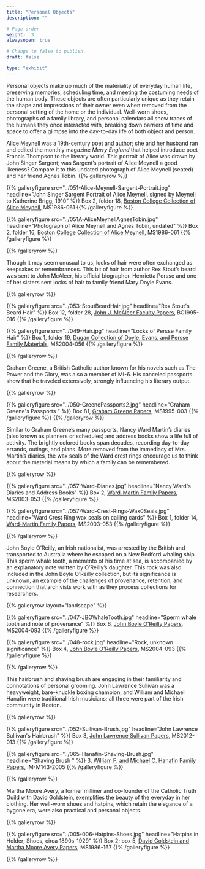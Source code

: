 ```yaml
---
title: "Personal Objects"
description: ""

# Page order
weight:  3
alwaysopen: true

# Change to false to publish.
draft: false

type: "exhibit"
---
```

Personal objects make up much of the materiality of everyday human life, preserving memories, scheduling time, and meeting the costuming needs of the human body. These objects are often particularly unique as they retain the shape and impressions of their owner even when removed from the personal setting of the home or the individual. Well-worn shoes, photographs of a family library, and personal calendars all show traces of the humans they once interacted with, breaking down barriers of time and space to offer a glimpse into the day-to-day life of both object and person.

Alice Meynell was a 19th-century poet and author; she and her husband ran and edited the monthly magazine *Merry England* that helped introduce poet Francis Thompson to the literary world. This portrait of Alice was drawn by John Singer Sargent; was Sargent’s portrait of Alice Meynell a good likeness? Compare it to this undated photograph of Alice Meynell (seated) and her friend Agnes Tobin.
{{% galleryrow %}}

{{% galleryfigure src="../051-Alice-Meynell-Sargent-Portrait.jpg" headline="John Singer Sargent Portrait of Alice Meynell, signed by Meynell to Katherine Brigg, 1910" %}}
Box 2, folder 18, [Boston College Collection of Alice Meynell](https://bc-primo.hosted.exlibrisgroup.com/permalink/f/l6ucgu/ALMA-BC21330996430001021), MS1986-061
{{% /galleryfigure %}}

{{% galleryfigure src="../051A-AliceMeynellAgnesTobin.jpg" headline="Photograph of Alice Meynell and Agnes Tobin, undated" %}}
Box 2, folder 16, [Boston College Collection of Alice Meynell](https://bc-primo.hosted.exlibrisgroup.com/permalink/f/l6ucgu/ALMA-BC21330996430001021), MS1986-061
{{% /galleryfigure %}}

{{% /galleryrow %}}

Though it may seem unusual to us, locks of hair were often exchanged as keepsakes or remembrances. This bit of hair from author Rex Stout’s beard was sent to John McAleer, his official biographer. Henrietta Persse and one of her sisters sent locks of hair to family friend Mary Doyle Evans.

{{% galleryrow %}}

{{% galleryfigure src="../053-StoutBeardHair.jpg" headline="Rex Stout's Beard Hair" %}}
Box 12, folder 28, [John J. McAleer Faculty Papers](https://bc-primo.hosted.exlibrisgroup.com/permalink/f/l6ucgu/ALMA-BC21349383200001021), BC1995-016
{{% /galleryfigure %}}

{{% galleryfigure src="../049-Hair.jpg" headline="Locks of Persse Family Hair" %}}
Box 1, folder 19, [Dugan Collection of Doyle, Evans, and Persse Family Materials]((https://bc-primo.hosted.exlibrisgroup.com/primo-explore/fulldisplay?docid=ALMA-BC21333225820001021&context=L&vid=bclib_new&search_scope=onesearch&tab=onesearch&lang=en_US)), MS2004-056
{{% /galleryfigure %}}

{{% /galleryrow %}}

Graham Greene, a British Catholic author known for his novels such as The Power and the Glory, was also a member of MI-6. His canceled passports show that he traveled extensively, strongly influencing his literary output.

{{% galleryrow %}}

{{% galleryfigure src="../050-GreenePassports2.jpg" headline="Graham Greene's Passports " %}}
Box 81, [Graham Greene Papers](https://bc-primo.hosted.exlibrisgroup.com/primo-explore/fulldisplay?docid=ALMA-BC21351254200001021&context=L&vid=bclib_new&search_scope=onesearch&tab=onesearch&lang=en_US), MS1995-003
{{% /galleryfigure %}}
{{% /galleryrow %}}


Similar to Graham Greene’s many passports, Nancy Ward Martin’s diaries (also known as planners or schedules) and address books show a life full of activity. The brightly colored books span decades, recording day-to-day errands, outings, and plans. More removed from the immediacy of Mrs. Martin’s diaries, the wax seals of the Ward crest rings encourage us to think about the material means by which a family can be remembered.

{{% galleryrow %}}

{{% galleryfigure src="../057-Ward-Diaries.jpg" headline="Nancy Ward's Diaries and Address Books" %}}
Box 2, [Ward-Martin Family Papers](https://bc-primo.hosted.exlibrisgroup.com/primo-explore/fulldisplay?docid=ALMA-BC21343900840001021&context=L&vid=bclib_new&search_scope=bcl&tab=bcl_only&lang=en_US), MS2003-053
{{% /galleryfigure %}}

{{% galleryfigure src="../057-Ward-Crest-Rings-Wax0Seals.jpg" headline="Ward Crest Ring wax seals on calling cards" %}}
Box 1, folder 14, [Ward-Martin Family Papers](https://bc-primo.hosted.exlibrisgroup.com/primo-explore/fulldisplay?docid=ALMA-BC21343900840001021&context=L&vid=bclib_new&search_scope=bcl&tab=bcl_only&lang=en_US), MS2003-053
{{% /galleryfigure %}}

{{% /galleryrow %}}

John Boyle O’Reilly, an Irish nationalist, was arrested by the British and transported to Australia where he escaped on a New Bedford whaling ship. This sperm whale tooth, a memento of his time at sea, is accompanied by an explanatory note written by O’Reilly’s daughter. This rock was also included in the John Boyle O’Reilly collection, but its significance is unknown, an example of the challenges of provenance, retention, and connection that archivists work with as they process collections for researchers.

{{% galleryrow layout="landscape" %}}

{{% galleryfigure src="../047-JBOWhaleTooth.jpg" headline="Sperm whale tooth and note of provenance" %}}
Box 6, [John Boyle O'Reilly Papers](https://bc-primo.hosted.exlibrisgroup.com/primo-explore/fulldisplay?docid=ALMA-BC21344683520001021&context=L&vid=bclib_new&search_scope=bcl&tab=bcl_only&lang=en_US), MS2004-093
{{% /galleryfigure %}}

{{% galleryfigure src="../048-rock.jpg" headline="Rock, unknown significance" %}}
Box 4, [John Boyle O'Reilly Papers](https://bc-primo.hosted.exlibrisgroup.com/primo-explore/fulldisplay?docid=ALMA-BC21344683520001021&context=L&vid=bclib_new&search_scope=bcl&tab=bcl_only&lang=en_US), MS2004-093
{{% /galleryfigure %}}

{{% /galleryrow %}}

This hairbrush and shaving brush are engaging in their familiarity and connotations of personal grooming. John Lawrence Sullivan was a heavyweight, bare-knuckle boxing champion, and William and Michael Hanafin were traditional Irish musicians; all three were part of the Irish community in Boston.

{{% galleryrow %}}

{{% galleryfigure src="../052-Sullivan-Brush.jpg" headline="John Lawrence Sullivan's Hairbrush" %}}
Box 3, [John Lawrence Sullivan Papers](https://bc-primo.hosted.exlibrisgroup.com/primo-explore/fulldisplay?docid=ALMA-BC21422799570001021&context=L&vid=bclib_new&search_scope=bcl&tab=bcl_only&lang=en_US), MS2012-013
{{% /galleryfigure %}}

{{% galleryfigure src="../065-Hanafin-Shaving-Brush.jpg" headline="Shaving Brush " %}}
 3, [William F. and Michael C. Hanafin Family Papers](https://bc-primo.hosted.exlibrisgroup.com/primo-explore/fulldisplay?docid=ALMA-BC21475898300001021&context=L&vid=bclib_new&search_scope=onesearch&tab=onesearch&lang=en_US), IM-M143-2005
{{% /galleryfigure %}}

{{% /galleryrow %}}

Martha Moore Avery, a former milliner and co-founder of the Catholic Truth Guild with David Goldstein, exemplifies the beauty of the everyday in her clothing. Her well-worn shoes and hatpins, which retain the elegance of a bygone era, were also practical and personal objects.

{{% galleryrow %}}

{{% galleryfigure src="../005-006-Hatpins-Shoes.jpg" headline="Hatpins in Holder; Shoes,  circa 1890s-1929" %}}
Box 2; box 5, [David Goldstein and Martha Moore Avery Papers](https://bc-primo.hosted.exlibrisgroup.com/primo-explore/fulldisplay?docid=ALMA-BC21387017070001021&context=L&vid=bclib_new&search_scope=onesearch&tab=onesearch&lang=en_US), MS1986-167
{{% /galleryfigure %}}

{{% /galleryrow %}}
